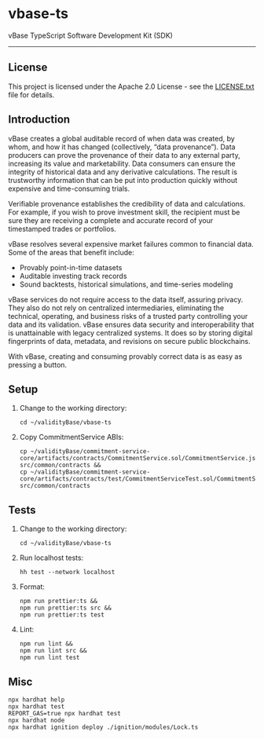 # vbase-ts

vBase TypeScript Software Development Kit (SDK)

---

## License

This project is licensed under the Apache 2.0 License - see the [LICENSE.txt](LICENSE.txt) file for details.

## Introduction

vBase creates a global auditable record of when data was created, by whom, and how it has changed (collectively, “data provenance”). Data producers can prove the provenance of their data to any external party, increasing its value and marketability. Data consumers can ensure the integrity of historical data and any derivative calculations. The result is trustworthy information that can be put into production quickly without expensive and time-consuming trials.

Verifiable provenance establishes the credibility of data and calculations. For example, if you wish to prove investment skill, the recipient must be sure they are receiving a complete and accurate record of your timestamped trades or portfolios.

vBase resolves several expensive market failures common to financial data. Some of the areas that benefit include:
- Provably point-in-time datasets
- Auditable investing track records
- Sound backtests, historical simulations, and time-series modeling

vBase services do not require access to the data itself, assuring privacy. They also do not rely on centralized intermediaries, eliminating the technical, operating, and business risks of a trusted party controlling your data and its validation. vBase ensures data security and interoperability that is unattainable with legacy centralized systems. It does so by storing digital fingerprints of data, metadata, and revisions on secure public blockchains.

With vBase, creating and consuming provably correct data is as easy as pressing a button.

## Setup

1. Change to the working directory:
    ```shell
    cd ~/validityBase/vbase-ts
    ```

1. Copy CommitmentService ABIs:
    ```shell
    cp ~/validityBase/commitment-service-core/artifacts/contracts/CommitmentService.sol/CommitmentService.json src/common/contracts &&
    cp ~/validityBase/commitment-service-core/artifacts/contracts/test/CommitmentServiceTest.sol/CommitmentServiceTest.json src/common/contracts
    ```

## Tests

1. Change to the working directory:
    ```shell
    cd ~/validityBase/vbase-ts
    ```

1. Run localhost tests:
    ```shell
    hh test --network localhost
    ```

1. Format:
    ```shell
    npm run prettier:ts &&
    npm run prettier:ts src &&
    npm run prettier:ts test
    ```

1. Lint:
    ```shell
    npm run lint &&
    npm run lint src &&
    npm run lint test
    ```

## Misc
```shell
npx hardhat help
npx hardhat test
REPORT_GAS=true npx hardhat test
npx hardhat node
npx hardhat ignition deploy ./ignition/modules/Lock.ts
```
